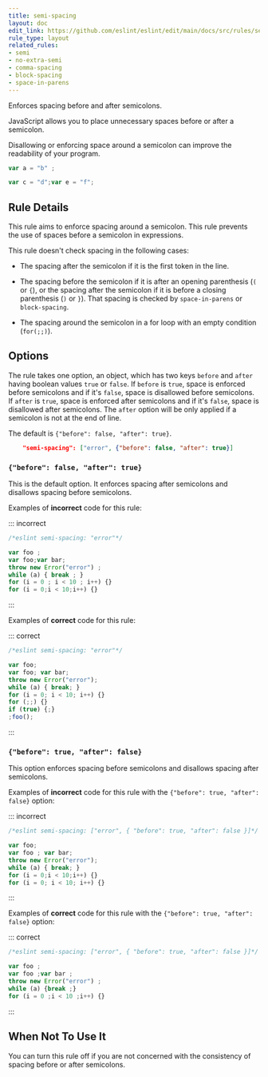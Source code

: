```yaml
---
title: semi-spacing
layout: doc
edit_link: https://github.com/eslint/eslint/edit/main/docs/src/rules/semi-spacing.md
rule_type: layout
related_rules:
- semi
- no-extra-semi
- comma-spacing
- block-spacing
- space-in-parens
---
```


<!--FIXABLE-->

Enforces spacing before and after semicolons.

JavaScript allows you to place unnecessary spaces before or after a semicolon.

Disallowing or enforcing space around a semicolon can improve the readability of your program.

```js
var a = "b" ;

var c = "d";var e = "f";
```

## Rule Details

This rule aims to enforce spacing around a semicolon. This rule prevents the use of spaces before a semicolon in expressions.

This rule doesn't check spacing in the following cases:

* The spacing after the semicolon if it is the first token in the line.

* The spacing before the semicolon if it is after an opening parenthesis (`(` or `{`), or the spacing after the semicolon if it is before a closing parenthesis (`)` or `}`). That spacing is checked by `space-in-parens` or `block-spacing`.

* The spacing around the semicolon in a for loop with an empty condition (`for(;;)`).

## Options

The rule takes one option, an object, which has two keys `before` and `after` having boolean values `true` or `false`.
If `before` is `true`, space is enforced before semicolons and if it's `false`, space is disallowed before semicolons.
If `after` is `true`, space is enforced after semicolons and if it's `false`, space is disallowed after semicolons.
The `after` option will be only applied if a semicolon is not at the end of line.

The default is `{"before": false, "after": true}`.

```json
    "semi-spacing": ["error", {"before": false, "after": true}]
```

### `{"before": false, "after": true}`

This is the default option. It enforces spacing after semicolons and disallows spacing before semicolons.

Examples of **incorrect** code for this rule:

::: incorrect

```js
/*eslint semi-spacing: "error"*/

var foo ;
var foo;var bar;
throw new Error("error") ;
while (a) { break ; }
for (i = 0 ; i < 10 ; i++) {}
for (i = 0;i < 10;i++) {}
```

:::

Examples of **correct** code for this rule:

::: correct

```js
/*eslint semi-spacing: "error"*/

var foo;
var foo; var bar;
throw new Error("error");
while (a) { break; }
for (i = 0; i < 10; i++) {}
for (;;) {}
if (true) {;}
;foo();
```

:::

### `{"before": true, "after": false}`

This option enforces spacing before semicolons and disallows spacing after semicolons.

Examples of **incorrect** code for this rule with the `{"before": true, "after": false}` option:

::: incorrect

```js
/*eslint semi-spacing: ["error", { "before": true, "after": false }]*/

var foo;
var foo ; var bar;
throw new Error("error");
while (a) { break; }
for (i = 0;i < 10;i++) {}
for (i = 0; i < 10; i++) {}
```

:::

Examples of **correct** code for this rule with the `{"before": true, "after": false}` option:

::: correct

```js
/*eslint semi-spacing: ["error", { "before": true, "after": false }]*/

var foo ;
var foo ;var bar ;
throw new Error("error") ;
while (a) {break ;}
for (i = 0 ;i < 10 ;i++) {}
```

:::

## When Not To Use It

You can turn this rule off if you are not concerned with the consistency of spacing before or after semicolons.
